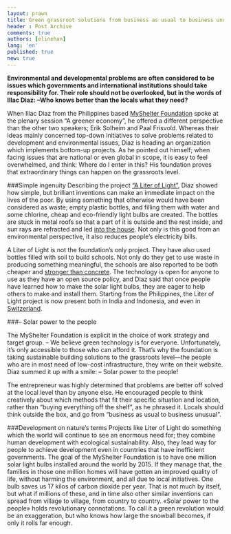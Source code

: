 ```yaml
---
layout: prawn
title: Green grassroot solutions from business as usual to business unusual
header : Post Archive
comments: true
authors: [elinehan]
lang: 'en'
published: true
new: true
---
```


**Environmental and developmental problems are often considered to be issues which governments and international institutions should take responsibility for. Their role should not be overlooked, but in the words of Illac Diaz: –Who knows better than the locals what they need?**

When Illac Diaz from the Philippines based [MyShelter Foundation](http://aliteroflight.org/about-us/) spoke at the plenary session “A greener economy”, he offered a different perspective than the other two speakers; Erik Solheim and Paal Frisvold. Whereas their ideas mainly concerned top-down initiatives to solve problems related to development and environmental issues, Diaz is heading an organization which implements bottom-up projects. As he pointed out himself; when facing issues that are national or even global in scope, it is easy to feel overwhelmed, and think: Where do I enter in this? His foundation proves that extraordinary things can happen on the grassroots level. 

###Simple ingenuity
Describing the project [“A Liter of Light”](http://aliteroflight.org/), Diaz showed how simple, but brilliant inventions can make an immediate impact on the lives of the poor. By using something that otherwise would have been considered as waste; empty plastic bottles, and filling them with water and some chlorine, cheap and eco-friendly light bulbs are created. The bottles are stuck in metal roofs so that a part of it is outside and the rest inside, and sun rays are refracted and led [into the house](http://gb-sb.blogspot.no/2011/12/how-solar-bottle-bulbs-works-and-liter.html). Not only is this good from an environmental perspective, it also reduces people’s electricity bills. 

A Liter of Light is not the foundation’s only project. They have also used bottles filled with soil to build schools. Not only do they get to use waste in producing something meaningful, the schools are also reported to be both cheaper and [stronger than concrete](http://inhabitat.com/asias-first-school-made-of-plastic-bottles-is-3x-stronger-than-concrete/). The technology is open for anyone to use as they have an open source policy, and Diaz said that once people have learned how to make the solar light bulbs, they are eager to help others to make and install them. Starting from the Philippines, the Liter of Light project is now present both in India and Indonesia, and even in [Switzerland](http://literoflightswitzerland.org/). 

###– Solar power to the people

The MyShelter Foundation is explicit in the choice of work strategy and target group. – We believe green technology is for everyone. Unfortunately, it’s only accessible to those who can afford it. That’s why the foundation is taking sustainable building solutions to the grassroots level—the people who are in most need of low-cost infrastructure, they write on their website. Diaz summed it up with a smile: – Solar power to the people!

The entrepreneur was highly determined that problems are better off solved at the local level than by anyone else. He encouraged people to think creatively about which methods that fit their specific situation and location, rather than “buying everything off the shelf”, as he phrased it. Locals should think outside the box, and go from “business as usual to business unusual”. 

###Development on nature’s terms
Projects like Liter of Light do something which the world will continue to see an enormous need for; they combine human development with ecological sustainability. Also, they lead way for people to achieve development even in countries that have inefficient governments. The goal of the MyShelter Foundation is to have one million solar light bulbs installed around the world by 2015. If they manage that, the families in those one million homes will have gotten an improved quality of life, without harming the environment, and all due to local initiatives. One bulb saves us 17 kilos of carbon dioxide per year. That is not much by itself, but what if millions of these, and in time also other similar inventions can spread from village to village, from country to country. «Solar power to the people» holds revolutionary connotations. To call it a green revolution would be an exaggeration, but who knows how large the snowball becomes, if only it rolls far enough. 
